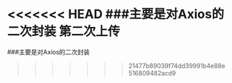 <<<<<<< HEAD
###主要是对Axios的二次封装
第二次上传
=======
###主要是对Axios的二次封装
>>>>>>> 21477b89039f74dd39991b4e88e516809482acd9
